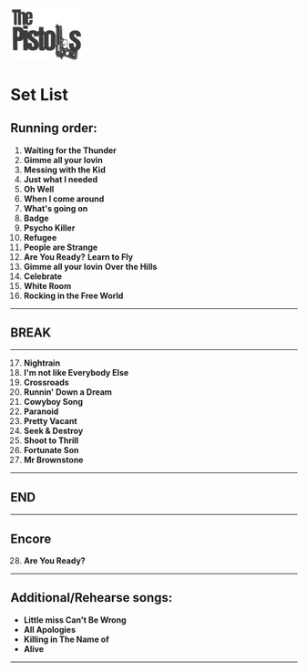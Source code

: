 <img src="p2.png" alt="Pistols Logo" width="25%" height="25%" title="logo">

# Set List 

## Running order:
1. **Waiting for the Thunder**
2. **Gimme all your lovin**
3. **Messing with the Kid**
4. **Just what I needed**
5. **Oh Well**
6. **When I come around**
7. **What's going on**
8. **Badge**
9. **Psycho Killer** 
10. **Refugee**
11. **People are Strange**
12. **Are You Ready?** **Learn to Fly** 
13. **Gimme all your lovin** **Over the Hills**
14. **Celebrate**
15. **White Room** 
16. **Rocking in the Free World**

---

## BREAK

---

17. **Nightrain** 
18. **I'm not like Everybody Else**
19. **Crossroads**
20. **Runnin' Down a Dream** 
21. **Cowyboy Song** 
22. **Paranoid**
23. **Pretty Vacant** 
24. **Seek & Destroy** 
25. **Shoot to Thrill**
26. **Fortunate Son** 
27. **Mr Brownstone**

---

## END

---

## Encore
28. **Are You Ready?**

---

## Additional/Rehearse songs:
- **Little miss Can't Be Wrong**
- **All Apologies**
- **Killing in The Name of**
- **Alive**

---
